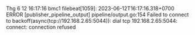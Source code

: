 Thg 6 12 16:17:16 bmc1 filebeat[1059]: 2023-06-12T16:17:16.318+0700        ERROR        [publisher_pipeline_output]        pipeline/output.go:154        Failed to connect to backoff(async(tcp://192.168.2.65:5044)): dial tcp 192.168.2.65:5044: connect: connection refused
